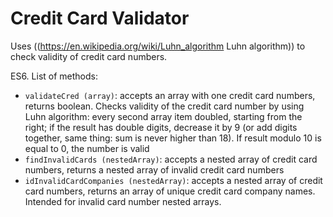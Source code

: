 # Credit Card Validator

Uses ((https://en.wikipedia.org/wiki/Luhn_algorithm Luhn algorithm)) to check validity of credit card numbers.

ES6.
List of methods:
* `validateCred (array)`: accepts an array with one credit card numbers, returns boolean. Checks validity of the credit card number by using Luhn algorithm: every second array item doubled, starting from the right; if the result has double digits, decrease it by 9 (or add digits together, same thing: sum is never higher than 18). If result modulo 10 is equal to 0, the number is valid
* `findInvalidCards (nestedArray)`: accepts a nested array of credit card numbers, returns a nested array of invalid credit card numbers
* `idInvalidCardCompanies (nestedArray)`: accepts a nested array of credit card numbers, returns an array of unique credit card company names. Intended for invalid card number nested arrays.